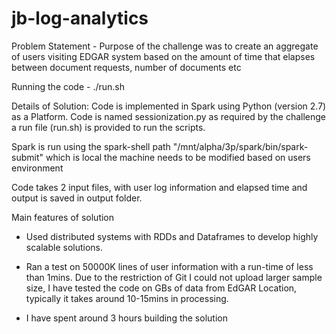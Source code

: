 # jb-log-analytics

Problem Statement - Purpose of the challenge was to create an aggregate of users visiting EDGAR system based on  the amount of time that elapses between document requests, number of documents etc

Running the code - ./run.sh

Details of Solution: Code is implemented in Spark using Python (version 2.7) as a Platform. Code is named sessionization.py as required by the challenge a run file (run.sh) is provided to run the scripts.

Spark is run using the spark-shell path "/mnt/alpha/3p/spark/bin/spark-submit" which is local the machine needs to be modified based on users environment

Code takes 2 input files, with user log information and elapsed time and output is saved in output folder.

Main features of solution

- Used distributed systems with RDDs and Dataframes to develop highly scalable solutions.

- Ran a test on 50000K lines of user information with a run-time of less than 1mins. Due to the restriction of Git I could not upload larger sample size, I have tested the code on GBs of data from EdGAR Location, typically it takes around 10-15mins in processing.

- I have spent around 3 hours building the solution
